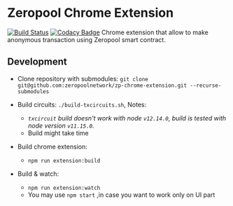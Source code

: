 # Zeropool Chrome Extension
[![Build Status](https://travis-ci.org/zeropoolnetwork/zp-chrome-extension.svg?branch=master)](https://travis-ci.org/zeropoolnetwork/zp-chrome-extension)
[![Codacy Badge](https://api.codacy.com/project/badge/Grade/916cf56aeb004d929ed0e6e7cd45f34f)](https://www.codacy.com/gh/zeropoolnetwork/zp-chrome-extension?utm_source=github.com&amp;utm_medium=referral&amp;utm_content=zeropoolnetwork/zp-chrome-extension&amp;utm_campaign=Badge_Grade)
Chrome extension that allow to make anonymous transaction using Zeropool smart contract.

## Development

- Clone repository with submodules:
`
git clone git@github.com:zeropoolnetwork/zp-chrome-extension.git --recurse-submodules
`

- Build circuits: `./build-txcircuits.sh`, Notes: 
  - *`txcircuit` build doesn't work with node `v12.14.0`, build is tested with node version
 `v11.15.0`.*
  - Build might take time

 - Build chrome extension:
    - `npm run extension:build`

 - Build & watch:
   - `npm run extension:watch`
   - You may use `npm start` ,in case you want to work only on UI part
   


